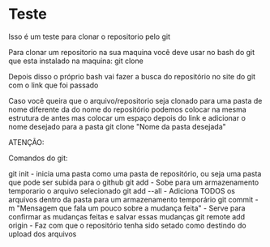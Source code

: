 # Teste

Isso é um teste para clonar o repositorio pelo git



Para clonar um repositorio na sua maquina você deve usar no bash do git que esta instalado na maquina: 
  git clone <!--link do repositorio que deseja ser clonado na maquina-->
  
Depois disso o próprio bash vai fazer a busca do repositório no site do git com o link que foi passado


Caso você queira que o arquivo/repositorio seja clonado para uma pasta de nome diferente da do nome do repositório podemos colocar na mesma estrutura de antes mas colocar um espaço depois do link e adicionar o nome desejado para a pasta
  git clone <!--link do repositorio que deseja ser clonado na maquina--> "Nome da pasta desejada"
  
ATENÇÃO:

Comandos do git:

  git init - inicia uma pasta como uma pasta de repositório, ou seja uma pasta que pode ser subida para o github
  git add <!--Nome do arquivo--> - Sobe para um armazenamento temporario o arquivo selecionado
  git add --all - Adiciona TODOS os arquivos dentro da pasta para um armazenamento temporário
  git commit -m "Mensagem que fala um pouco sobre a mudança feita" - Serve para confirmar as mudanças feitas e salvar essas mudanças
  git remote add origin <!--Link do repositório de destino--> - Faz com que o repositório tenha sido setado como destindo do upload dos arquivos

